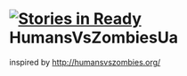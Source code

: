 [![Stories in Ready](https://badge.waffle.io/eagleeye/HumansVsZombiesUa.png?label=ready&title=Ready)](https://waffle.io/eagleeye/HumansVsZombiesUa)
HumansVsZombiesUa
=================

inspired by http://humansvszombies.org/
